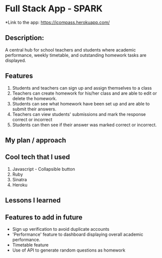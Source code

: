 # Full Stack App - SPARK
*Link to the app: https://icompass.herokuapp.com/

## Description:
A central hub for school teachers and students where academic performance, weekly timetable, and outstanding homework tasks are displayed.

## Features
1. Students and teachers can sign up and assign themselves to a class
2. Teachers can create homework for his/her class and are able to edit or delete the homework.
3. Students can see what homework have been set up and are able to submit their answers.
4. Teachers can view students' submissions and mark the response correct or incorrect
5. Students can then see if their answer was marked correct or incorrect.

## My plan / approach

## Cool tech that I used
1. Javascript - Collapsible button
2. Ruby
3. Sinatra
4. Heroku

## Lessons I learned

## Features to add in future
- Sign up verification to avoid duplicate accounts
- 'Performance' feature to dashboard displaying overall academic performance.
- Timetable feature
- Use of API to generate random questions as homework
